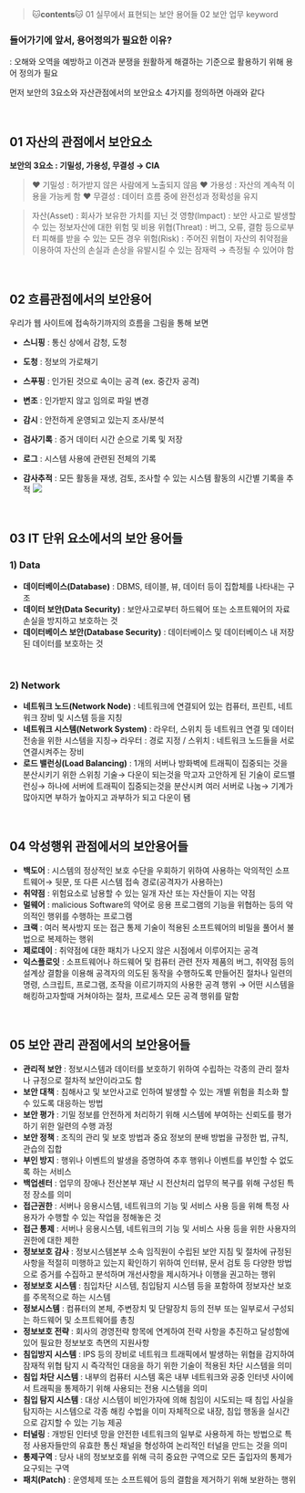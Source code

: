 > 🐱**contents**🐱
> 01 실무에서 표현되는 보안 용어들
> 02 보안 업무 keyword


### 들어가기에 앞서, 용어정의가 필요한 이유?

: 오해와 오역을 예방하고 이견과 분쟁을 원활하게 해결하는 기준으로 활용하기 위해 용어 정의가 필요


먼저 보안의 3요소와 자산관점에서의 보안요소 4가지를 정의하면 아래와 같다

<br>

## 01 자산의 관점에서 보안요소

**보안의 3요소 : 기밀성, 가용성, 무결성 → CIA**
> ♥ 기밀성 : 허가받지 않은 사람에게 노출되지 않음
♥ 가용성 : 자산의 계속적 이용을 가능케 함
♥ 무결성 : 데이터 흐름 중에 완전성과 정확성을 유지

> 자산(Asset) : 회사가 보유한 가치를 지닌 것
영향(Impact) : 보안 사고로 발생할수 있는 정보자산에 대한 위험 및 비용
위협(Threat) : 버그, 오류, 결함 등으로부터 피해를 받을 수 있는 모든 경우
위험(Risk) : 주어진 위협이 자산의 취약점을 이용하여 자산의 손실과 손상을 유발시킬 수 있는 잠재력 → 측정될 수 있어야 함

<br>

## 02 흐름관점에서의 보안용어

우리가 웹 사이트에 접속하기까지의 흐름을 그림을 통해 보면

- **스니핑** : 통신 상에서 감청, 도청

- **도청** : 정보의 가로채기

- **스푸핑** : 인가된 것으로 속이는 공격 (ex. 중간자 공격)

- **변조** : 인가받지 않고 임의로 파일 변경



- **감시** : 안전하게 운영되고 있는지 조사/분석

- **검사기록** : 증거 데이터 시간 순으로 기록 및 저장

- **로그** : 시스템 사용에 관련된 전체의 기록

- **감사추적** : 모든 활동을 재생, 검토, 조사할 수 있는 시스템 활동의 시간별 기록을 추적
![](https://velog.velcdn.com/images/hrnn00/post/ad42eb82-6445-44dd-b08e-565f188ce3a9/image.png)






<br>




## 03  IT 단위 요소에서의 보안 용어들

###  1) Data
- **데이터베이스(Database)** : DBMS, 테이블, 뷰, 데이터 등이 집합체를 나타내는 구조
- **데이터 보안(Data Security)** : 보안사고로부터 하드웨어 또는 소프트웨어의 자료 손실을 방지하고 보호하는 것
- **데이터베이스 보안(Database Security)** : 데이터베이스 및 데이터베이스 내 저장된 데이터를 보호하는 것

<br>

###  2) Network
- **네트워크 노드(Network Node)** : 네트워크에 연결되어 있는 컴퓨터, 프린트, 네트워크 장비 및 시스템 등을 지칭
- **네트워크 시스템(Network System)** : 라우터, 스위치 등 네트워크 연결 및 데이터 전송을 위한 시스템을 지칭→ 라우터 : 경로 지정 / 스위치 : 네트워크 노드들을 서로 연결시켜주는 장비
- **로드 밸런싱(Load Balancing)** : 1개의 서버나 방화벽에 트래픽이 집중되는 것을 분산시키기 위한 스위칭 기술→ 다운이 되는것을 막고자 고안하게 된 기술이 로드밸런싱→ 하나에 서버에 트래픽이 집중되는것을 분산시켜 여러 서버로 나눔→ 기계가 많아지면 부하가 높아지고 과부하가 되고 다운이 됌

<br>

## 04 악성행위 관점에서의 보안용어들

- **백도어** : 시스템의 정상적인 보호 수단을 우회하기 위하여 사용하는 악의적인 소프트웨어→ 뒷문, 또 다른 시스템 접속 경로(공격자가 사용하는)
- **취약점** : 위험요소로 남용할 수 있는 일개 자산 또는 자산들이 지는 약점
- **멀웨어** : malicious Software의 약어로 응용 프로그램의 기능을 위협하는 등의 악의적인 행위를 수행하는 프로그램
- **크랙** : 여러 복사방지 또는 접근 통제 기술이 적용된 소프트웨어의 비밀을 풀어서 불법으로 복제하는 행위
- **제로데이** : 취약점에 대한 패치가 나오지 않은 시점에서 이루어지는 공격
- **익스플로잇** : 소프트웨어나 하드웨어 및 컴퓨터 관련 전자 제품의 버그, 취약점 등의 설계상 결함을 이용해 공격자의 의도된 동작을 수행하도록 만들어진 절차나 일련의 명령, 스크립트, 프로그램, 조작을 이르기까지의 사용한 공격 행위 → 어떤 시스템을 해킹하고자할때 거쳐야하는 절차, 프로세스 모든 공격 행위를 말함

<br>

## 05 보안 관리 관점에서의 보안용어들

- **관리적 보안** : 정보시스템과 데이터를 보호하기 위하여 수립하는 각종의 관리 절차나 규정으로 절차적 보안이라고도 함
- **보안 대책** : 침해사고 및 보안사고로 인하여 발생할 수 있는 개별 위험을 최소화 할 수 있도록 대응하는 방법
- **보안 평가** : 기밀 정보를 안전하게 처리하기 위해 시스템에 부여하는 신뢰도를 평가하기 위한 일련의 수행 과정
- **보안 정책** : 조직의 관리 및 보호 방법과 중요 정보의 분배 방법을 규정한 법, 규칙, 관습의 집합
- **부인 방지** : 행위나 이벤트의 발생을 증명하여 추후 행위나 이벤트를 부인할 수 없도록 하는 서비스
- **백업센터** : 업무의 장애나 전산본부 재난 시 전산처리 업무의 복구를 위해 구성된 특정 장소를 의미
- **접근권한** : 서버나 응용시스템, 네트워크의 기능 및 서비스 사용 등을 위해 특정 사용자가 수행할 수 있는 작업을 정해놓은 것
- **접근 통제** : 서버나 응용시스템, 네트워크의 기능 및 서비스 사용 등을 위한 사용자의 권한에 대한 제한
- **정보보호 감사** : 정보시스템본부 소속 임직원이 수립된 보안 지침 및 절차에 규정된 사항을 적절히 미행하고 있는지 확인하기 위하여 인터뷰, 문서 검토 등 다양한 방법으로 증거를 수집하고 분석하며 개선사항을 제시하거나 이행을 권고하는 행위
- **정보보호 시스템** : 침입차단 시스템, 침입탐지 시스템 등을 포함하여 정보자산 보호를 주목적으로 하는 시스템
- **정보시스템** : 컴퓨터의 본체, 주변장치 및 단말장치 등의 전부 또는 일부로서 구성되는 하드웨어 및 소프트웨어를 총칭
- **정보보호 전략** : 회사의 경영전략 항목에 연계하여 전략 사항을 추진하고 달성함에 있어 필요한 정보보호 측면의 지원사항
- **침입방지 시스템** : IPS 등의 장비로 네트워크 트래픽에서 발생하는 위협을 감지하여 잠재적 위협 탐지 시 즉각적인 대응을 하기 위한 기술이 적용된 차단 시스템을 의미
- **침입 차단 시스템** : 내부의 컴퓨터 시스템 혹은 내부 네트워크와 공중 인터넷 사이에서 트래픽을 통제하기 위해 사용되는 전용 시스템을 의미
- **침입 탐지 시스템** : 대상 시스템이 비인가자에 의해 침임이 시도되는 때 침입 사실을 탐지하는 시스템으로 각종 해킹 수법을 이미 자체적으로 내장, 침입 행동을 실시간으로 감지할 수 있는 기능 제공
- **터널링** : 개방된 인터넷 망을 안전한 네트워크의 일부로 사용하게 하는 방법으로 특정 사용자들만의 유효한 통신 채널을 형성하여 논리적인 터널을 만드는 것을 의미
- **통제구역** : 당사 내의 정보보호를 위해 극히 중요한 구역으로 모든 출입자의 통제가 요구되는 구역
- **패치(Patch)** : 운영체제 또는 소프트웨어 등의 결함을 제거하기 위해 보완하는 행위
